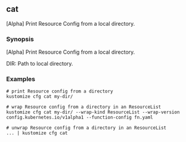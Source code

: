 ## cat

[Alpha] Print Resource Config from a local directory.

### Synopsis

[Alpha]  Print Resource Config from a local directory.

  DIR:
    Path to local directory.

### Examples

    # print Resource config from a directory
    kustomize cfg cat my-dir/

    # wrap Resource config from a directory in an ResourceList
    kustomize cfg cat my-dir/ --wrap-kind ResourceList --wrap-version config.kubernetes.io/v1alpha1 --function-config fn.yaml

    # unwrap Resource config from a directory in an ResourceList
    ... | kustomize cfg cat
